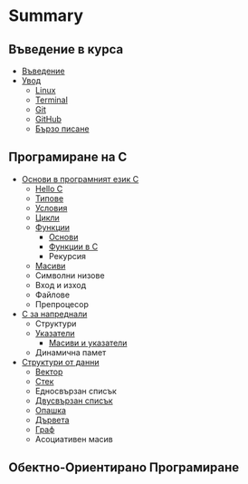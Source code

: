 # Summary

## Въведение в курса

* [Въведение](/README.md)
* [Увод](/course-introduction/README.md)
  * [Linux](/course-introduction/linux.md)
  * [Terminal](/course-introduction/terminal.md)
  * [Git](/course-introduction/git.md)
  * [GitHub](/course-introduction/github.md)
  * [Бързо писане](/course-introduction/fast-typing.md)

## Програмиране на С

* [Основи в програмният език C](/programming-in-c/c-basics/README.md)
  * [Hello C](/programming-in-c/c-basics/hello-c.md)
  * [Типове](/programming-in-c/c-basics/c-types.md)
  * [Условия](/programming-in-c/c-basics/conditions.md)
  * [Цикли](/programming-in-c/c-basics/loops.md)
  * [Функции](/programming-in-c/c-basics/functions.md)
    * [Основи](programming-in-c/c-basics/functions/osnovi.md)
    * [Функции в C](programming-in-c/c-basics/functions/funktsii-v-c.md)
    * Рекурсия
  * [Масиви](/programming-in-c/c-basics/arrays.md)
  * Символни низове
  * Вход и изход
  * Файлове
  * Препроцесор
* [C за напреднали](/programming-in-c/c-advanced.md)
  * Структури
  * [Указатели](programming-in-c/c-advanced/ukazateli.md)
    * [Масиви и указатели](programming-in-c/c-advanced/ukazateli/masivi-i-ukazateli.md)
  * Динамична памет
* [Структури от данни](/programming-in-c/data-structures-c.md)
  * [Вектор](programming-in-c/data-structures-c/vektor.md)
  * [Стек](programming-in-c/data-structures-c/stek.md)
  * Едносвързан списък
  * [Двусвързан списък](programming-in-c/data-structures-c/dvusvrzan-spisk.md)
  * [Опашка](programming-in-c/data-structures-c/opashka.md)
  * [Дървета](programming-in-c/data-structures-c/drveta.md)
  * [Граф](programming-in-c/data-structures-c/graf.md)
  * Асоциативен масив

## Обектно-Ориентирано Програмиране

